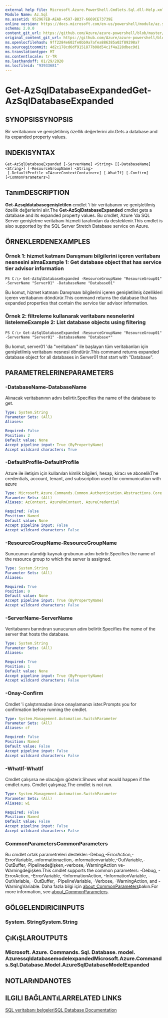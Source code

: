 ```yaml
---
external help file: Microsoft.Azure.PowerShell.Cmdlets.Sql.dll-Help.xml
Module Name: Az.Sql
ms.assetid: 952967EB-AEAD-4597-B837-6669CE73739E
online version: https://docs.microsoft.com/en-us/powershell/module/az.sql/get-azsqldatabaseexpanded
schema: 2.0.0
content_git_url: https://github.com/Azure/azure-powershell/blob/master/src/Sql/Sql/help/Get-AzSqlDatabaseExpanded.md
original_content_git_url: https://github.com/Azure/azure-powershell/blob/master/src/Sql/Sql/help/Get-AzSqlDatabaseExpanded.md
ms.openlocfilehash: 9ff2284e602fe0bb9a7afea886385a02f89298a7
ms.sourcegitcommit: 4d2c178cd6df9151877b08d54c1f4a228dbec9d1
ms.translationtype: MT
ms.contentlocale: tr-TR
ms.lasthandoff: 01/29/2020
ms.locfileid: "93933681"
---
```

# <span data-ttu-id="f17b6-101">Get-AzSqlDatabaseExpanded</span><span class="sxs-lookup"><span data-stu-id="f17b6-101">Get-AzSqlDatabaseExpanded</span></span>

## <span data-ttu-id="f17b6-102">SYNOPSIS</span><span class="sxs-lookup"><span data-stu-id="f17b6-102">SYNOPSIS</span></span>
<span data-ttu-id="f17b6-103">Bir veritabanını ve genişletilmiş özellik değerlerini alır.</span><span class="sxs-lookup"><span data-stu-id="f17b6-103">Gets a database and its expanded property values.</span></span>

## <span data-ttu-id="f17b6-104">INDEKI</span><span class="sxs-lookup"><span data-stu-id="f17b6-104">SYNTAX</span></span>

```
Get-AzSqlDatabaseExpanded [-ServerName] <String> [[-DatabaseName] <String>] [-ResourceGroupName] <String>
 [-DefaultProfile <IAzureContextContainer>] [-WhatIf] [-Confirm] [<CommonParameters>]
```

## <span data-ttu-id="f17b6-105">Tanım</span><span class="sxs-lookup"><span data-stu-id="f17b6-105">DESCRIPTION</span></span>
<span data-ttu-id="f17b6-106">**Get-Azsqldatabasegenişletilen** cmdlet 'i bir veritabanını ve genişletilmiş özellik değerlerini alır.</span><span class="sxs-lookup"><span data-stu-id="f17b6-106">The **Get-AzSqlDatabaseExpanded** cmdlet gets a database and its expanded property values.</span></span>
<span data-ttu-id="f17b6-107">Bu cmdlet, Azure 'da SQL Server genişletme veritabanı hizmeti tarafından da desteklenir.</span><span class="sxs-lookup"><span data-stu-id="f17b6-107">This cmdlet is also supported by the SQL Server Stretch Database service on Azure.</span></span>

## <span data-ttu-id="f17b6-108">ÖRNEKLERDEN</span><span class="sxs-lookup"><span data-stu-id="f17b6-108">EXAMPLES</span></span>

### <span data-ttu-id="f17b6-109">Örnek 1: hizmet katmanı Danışmanı bilgilerini içeren veritabanı nesnesini alma</span><span class="sxs-lookup"><span data-stu-id="f17b6-109">Example 1: Get database object that has service tier advisor information</span></span>
```
PS C:\> Get-AzSqlDatabaseExpanded -ResourceGroupName "ResourceGroup01" -ServerName "Server01" -DatabaseName "Database01"
```

<span data-ttu-id="f17b6-110">Bu komut, hizmet katmanı Danışmanı bilgilerini içeren genişletilmiş özellikleri içeren veritabanını döndürür.</span><span class="sxs-lookup"><span data-stu-id="f17b6-110">This command returns the database that has expanded properties that contain the service tier advisor information.</span></span>

### <span data-ttu-id="f17b6-111">Örnek 2: filtreleme kullanarak veritabanı nesnelerini listeleme</span><span class="sxs-lookup"><span data-stu-id="f17b6-111">Example 2: List database objects using filtering</span></span>
```
PS C:\> Get-AzSqlDatabaseExpanded -ResourceGroupName "ResourceGroup01" -ServerName "Server01" -DatabaseName "Database*"
```

<span data-ttu-id="f17b6-112">Bu komut, server01 'da "veritabanı" ile başlayan tüm veritabanları için genişletilmiş veritabanı nesnesi döndürür.</span><span class="sxs-lookup"><span data-stu-id="f17b6-112">This command returns expanded database object for all databases in Server01 that start with "Database".</span></span>

## <span data-ttu-id="f17b6-113">PARAMETRELERINE</span><span class="sxs-lookup"><span data-stu-id="f17b6-113">PARAMETERS</span></span>

### <span data-ttu-id="f17b6-114">-DatabaseName</span><span class="sxs-lookup"><span data-stu-id="f17b6-114">-DatabaseName</span></span>
<span data-ttu-id="f17b6-115">Alınacak veritabanının adını belirtir.</span><span class="sxs-lookup"><span data-stu-id="f17b6-115">Specifies the name of the database to get.</span></span>

```yaml
Type: System.String
Parameter Sets: (All)
Aliases:

Required: False
Position: 2
Default value: None
Accept pipeline input: True (ByPropertyName)
Accept wildcard characters: True
```

### <span data-ttu-id="f17b6-116">-DefaultProfile</span><span class="sxs-lookup"><span data-stu-id="f17b6-116">-DefaultProfile</span></span>
<span data-ttu-id="f17b6-117">Azure ile iletişim için kullanılan kimlik bilgileri, hesap, kiracı ve abonelik</span><span class="sxs-lookup"><span data-stu-id="f17b6-117">The credentials, account, tenant, and subscription used for communication with azure</span></span>

```yaml
Type: Microsoft.Azure.Commands.Common.Authentication.Abstractions.Core.IAzureContextContainer
Parameter Sets: (All)
Aliases: AzContext, AzureRmContext, AzureCredential

Required: False
Position: Named
Default value: None
Accept pipeline input: False
Accept wildcard characters: False
```

### <span data-ttu-id="f17b6-118">-ResourceGroupName</span><span class="sxs-lookup"><span data-stu-id="f17b6-118">-ResourceGroupName</span></span>
<span data-ttu-id="f17b6-119">Sunucunun atandığı kaynak grubunun adını belirtir.</span><span class="sxs-lookup"><span data-stu-id="f17b6-119">Specifies the name of the resource group to which the server is assigned.</span></span>

```yaml
Type: System.String
Parameter Sets: (All)
Aliases:

Required: True
Position: 0
Default value: None
Accept pipeline input: True (ByPropertyName)
Accept wildcard characters: False
```

### <span data-ttu-id="f17b6-120">-ServerName</span><span class="sxs-lookup"><span data-stu-id="f17b6-120">-ServerName</span></span>
<span data-ttu-id="f17b6-121">Veritabanını barındıran sunucunun adını belirtir.</span><span class="sxs-lookup"><span data-stu-id="f17b6-121">Specifies the name of the server that hosts the database.</span></span>

```yaml
Type: System.String
Parameter Sets: (All)
Aliases:

Required: True
Position: 1
Default value: None
Accept pipeline input: True (ByPropertyName)
Accept wildcard characters: False
```

### <span data-ttu-id="f17b6-122">-Onay</span><span class="sxs-lookup"><span data-stu-id="f17b6-122">-Confirm</span></span>
<span data-ttu-id="f17b6-123">Cmdlet 'i çalıştırmadan önce onaylamanızı ister.</span><span class="sxs-lookup"><span data-stu-id="f17b6-123">Prompts you for confirmation before running the cmdlet.</span></span>

```yaml
Type: System.Management.Automation.SwitchParameter
Parameter Sets: (All)
Aliases: cf

Required: False
Position: Named
Default value: False
Accept pipeline input: False
Accept wildcard characters: False
```

### <span data-ttu-id="f17b6-124">-WhatIf</span><span class="sxs-lookup"><span data-stu-id="f17b6-124">-WhatIf</span></span>
<span data-ttu-id="f17b6-125">Cmdlet çalışırsa ne olacağını gösterir.</span><span class="sxs-lookup"><span data-stu-id="f17b6-125">Shows what would happen if the cmdlet runs.</span></span>
<span data-ttu-id="f17b6-126">Cmdlet çalışmaz.</span><span class="sxs-lookup"><span data-stu-id="f17b6-126">The cmdlet is not run.</span></span>

```yaml
Type: System.Management.Automation.SwitchParameter
Parameter Sets: (All)
Aliases: wi

Required: False
Position: Named
Default value: False
Accept pipeline input: False
Accept wildcard characters: False
```

### <span data-ttu-id="f17b6-127">CommonParameters</span><span class="sxs-lookup"><span data-stu-id="f17b6-127">CommonParameters</span></span>
<span data-ttu-id="f17b6-128">Bu cmdlet ortak parametreleri destekler:-Debug,-ErrorAction,-ErrorVariable,-ınformationaction,-ınformationvariable,-OutVariable,-OutBuffer,-Pipelinedeğişken,-verbose,-WarningAction ve-Warningdeğişken.</span><span class="sxs-lookup"><span data-stu-id="f17b6-128">This cmdlet supports the common parameters: -Debug, -ErrorAction, -ErrorVariable, -InformationAction, -InformationVariable, -OutVariable, -OutBuffer, -PipelineVariable, -Verbose, -WarningAction, and -WarningVariable.</span></span> <span data-ttu-id="f17b6-129">Daha fazla bilgi için [about_CommonParameters](https://go.microsoft.com/fwlink/?LinkID=113216)bakın.</span><span class="sxs-lookup"><span data-stu-id="f17b6-129">For more information, see [about_CommonParameters](https://go.microsoft.com/fwlink/?LinkID=113216).</span></span>

## <span data-ttu-id="f17b6-130">GÖLGELENDIRICI</span><span class="sxs-lookup"><span data-stu-id="f17b6-130">INPUTS</span></span>

### <span data-ttu-id="f17b6-131">System. String</span><span class="sxs-lookup"><span data-stu-id="f17b6-131">System.String</span></span>

## <span data-ttu-id="f17b6-132">ÇıKıŞLAR</span><span class="sxs-lookup"><span data-stu-id="f17b6-132">OUTPUTS</span></span>

### <span data-ttu-id="f17b6-133">Microsoft. Azure. Commands. Sql. Database. model. Azuressqldatabasemodelexpanded</span><span class="sxs-lookup"><span data-stu-id="f17b6-133">Microsoft.Azure.Commands.Sql.Database.Model.AzureSqlDatabaseModelExpanded</span></span>

## <span data-ttu-id="f17b6-134">NOTLARıNDA</span><span class="sxs-lookup"><span data-stu-id="f17b6-134">NOTES</span></span>

## <span data-ttu-id="f17b6-135">ILGILI BAĞLANTıLAR</span><span class="sxs-lookup"><span data-stu-id="f17b6-135">RELATED LINKS</span></span>

[<span data-ttu-id="f17b6-136">SQL veritabanı belgeleri</span><span class="sxs-lookup"><span data-stu-id="f17b6-136">SQL Database Documentation</span></span>](https://docs.microsoft.com/azure/sql-database/)
